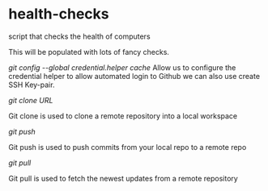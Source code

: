 # health-checks
script that checks the health of computers

This will be populated with lots of fancy  checks.


*git config --global credential.helper cache*
Allow us to configure the credential helper to allow automated login to Github we can also use create SSH Key-pair.


*git clone URL*

Git clone is used to clone a remote repository into a local workspace

*git push*

Git push is used to push commits from your local repo to a remote repo

*git pull*

Git pull is used to fetch the newest updates from a remote repository 
